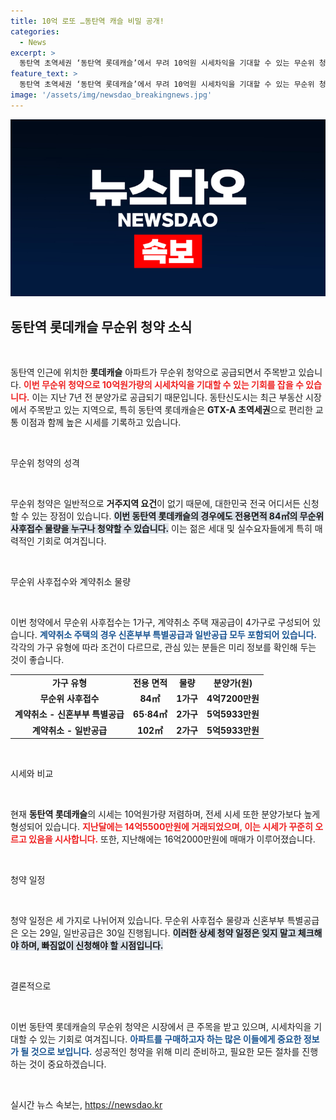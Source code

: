 ```yaml
---
title: 10억 로또 …동탄역 캐슬 비밀 공개!
categories:
  - News
excerpt: >
  동탄역 초역세권 ‘동탄역 롯데캐슬’에서 무려 10억원 시세차익을 기대할 수 있는 무순위 청약이 5가구 모집! 이 기회를 놓치지 말고, 전국 어디서든 신청 가능하니 서둘러 신청해 보세요!
feature_text: >
  동탄역 초역세권 ‘동탄역 롯데캐슬’에서 무려 10억원 시세차익을 기대할 수 있는 무순위 청약이 5가구 모집! 이 기회를 놓치지 말고, 전국 어디서든 신청 가능하니 서둘러 신청해 보세요!
image: '/assets/img/newsdao_breakingnews.jpg'
---
```


<p><img src="/assets/img/newsdao_breakingnews.jpg" alt="bookingtag 속보" /></p>

<h2 data-ke-size="size26">동탄역 롯데캐슬 무순위 청약 소식</h2>

<p data-ke-size="size16">&nbsp;</p>

<p>동탄역 인근에 위치한 <b>롯데캐슬</b> 아파트가 무순위 청약으로 공급되면서 주목받고 있습니다. <b><span style="color: #ee2323;">이번 무순위 청약으로 10억원가량의 시세차익을 기대할 수 있는 기회를 잡을 수 있습니다.</span></b> 이는 지난 7년 전 분양가로 공급되기 때문입니다. 동탄신도시는 최근 부동산 시장에서 주목받고 있는 지역으로, 특히 동탄역 롯데캐슬은 <b>GTX-A 초역세권</b>으로 편리한 교통 이점과 함께 높은 시세를 기록하고 있습니다. </p>

<p data-ke-size="size16">&nbsp;</p>

<p>무순위 청약의 성격</p>

<p data-ke-size="size16">&nbsp;</p>

<p>무순위 청약은 일반적으로 <b>거주지역 요건</b>이 없기 때문에, 대한민국 전국 어디서든 신청할 수 있는 장점이 있습니다. <b><span style="background-color: #21538527;">이번 동탄역 롯데캐슬의 경우에도 전용면적 84㎡의 무순위 사후접수 물량을 누구나 청약할 수 있습니다.</span></b> 이는 젊은 세대 및 실수요자들에게 특히 매력적인 기회로 여겨집니다. </p>

<p data-ke-size="size16">&nbsp;</p>

<p>무순위 사후접수와 계약취소 물량</p>

<p data-ke-size="size16">&nbsp;</p>

<p>이번 청약에서 무순위 사후접수는 1가구, 계약취소 주택 재공급이 4가구로 구성되어 있습니다. <b><span style="color: #1a5490;">계약취소 주택의 경우 신혼부부 특별공급과 일반공급 모두 포함되어 있습니다.</span></b> 각각의 가구 유형에 따라 조건이 다르므로, 관심 있는 분들은 미리 정보를 확인해 두는 것이 좋습니다. </p>

<table>
    <tr>
        <td style="text-align: center; height: 17px;"><b>가구 유형</b></td>
        <td style="text-align: center; height: 17px;"><b>전용 면적</b></td>
        <td style="text-align: center; height: 17px;"><b>물량</b></td>
        <td style="text-align: center; height: 17px;"><b>분양가(원)</b></td>
    </tr>
    <tr>
        <td style="text-align: center; height: 17px;"><b>무순위 사후접수</b></td>
        <td style="text-align: center; height: 17px;"><b>84㎡</b></td>
        <td style="text-align: center; height: 17px;"><b>1가구</b></td>
        <td style="text-align: center; height: 17px;"><b>4억7200만원</b></td>
    </tr>
    <tr>
        <td style="text-align: center; height: 17px;"><b>계약취소 - 신혼부부 특별공급</b></td>
        <td style="text-align: center; height: 17px;"><b>65·84㎡</b></td>
        <td style="text-align: center; height: 17px;"><b>2가구</b></td>
        <td style="text-align: center; height: 17px;"><b>5억5933만원</b></td>
    </tr>
    <tr>
        <td style="text-align: center; height: 17px;"><b>계약취소 - 일반공급</b></td>
        <td style="text-align: center; height: 17px;"><b>102㎡</b></td>
        <td style="text-align: center; height: 17px;"><b>2가구</b></td>
        <td style="text-align: center; height: 17px;"><b>5억5933만원</b></td>
    </tr>
</table>

<p data-ke-size="size16">&nbsp;</p>

<p>시세와 비교</p>

<p data-ke-size="size16">&nbsp;</p>

<p>현재 <b>동탄역 롯데캐슬</b>의 시세는 10억원가량 저렴하며, 전세 시세 또한 분양가보다 높게 형성되어 있습니다. <b><span style="color: #ee2323;">지난달에는 14억5500만원에 거래되었으며, 이는 시세가 꾸준히 오르고 있음을 시사합니다.</span></b> 또한, 지난해에는 16억2000만원에 매매가 이루어졌습니다. </p>

<p data-ke-size="size16">&nbsp;</p>

<p>청약 일정</p>

<p data-ke-size="size16">&nbsp;</p>

<p>청약 일정은 세 가지로 나뉘어져 있습니다. 무순위 사후접수 물량과 신혼부부 특별공급은 오는 29일, 일반공급은 30일 진행됩니다. <b><span style="background-color: #21538527;">이러한 상세 청약 일정은 잊지 말고 체크해야 하며, 빠짐없이 신청해야 할 시점입니다.</span></b> </p>

<p data-ke-size="size16">&nbsp;</p>

<p>결론적으로</p>

<p data-ke-size="size16">&nbsp;</p>

<p>이번 동탄역 롯데캐슬의 무순위 청약은 시장에서 큰 주목을 받고 있으며, 시세차익을 기대할 수 있는 기회로 여겨집니다. <b><span style="color: #1a5490;">아파트를 구매하고자 하는 많은 이들에게 중요한 정보가 될 것으로 보입니다.</span></b> 성공적인 청약을 위해 미리 준비하고, 필요한 모든 절차를 진행하는 것이 중요하겠습니다. </p>

<p data-ke-size="size16">&nbsp;</p>
실시간 뉴스 속보는, <a href="https://newsdao.kr" rel="dofollow">https://newsdao.kr</a>


